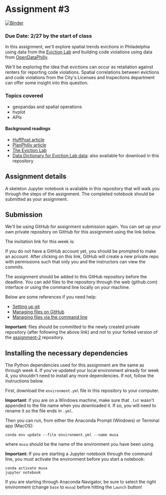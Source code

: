 # Assignment #3

[![Binder](https://mybinder.org/badge_logo.svg)](https://mybinder.org/v2/gh/MUSA-620-Spring-2019/assignment-3/master)

### Due Date: 2/27 by the start of class

In this assignment, we'll explore spatial trends evictions in Philadelphia using data from the [Eviction Lab](https://evictionlab.org/) and building code violations using data from [OpenDataPhilly](https://www.opendataphilly.org/).

We'll be exploring the idea that evictions can occur as retaliation against renters for reporting code violations. Spatial correlations between evictions and code violations from the City's Licenses and Inspections department can offer some insight into this question.

### Topics covered

- geopandas and spatial operations
- hvplot
- APIs

#### Background readings

- [HuffPost article](https://www.huffingtonpost.com/entry/cities-are-starting-to-pay-attention-to-the-eviction-crisis-thats-devastated-poor-tenants_us_5b1a7b21e4b0bbb7a0dbd59e)
- [PlanPhilly article](http://planphilly.com/articles/2018/04/12/philly-landlords-evict-more-people-than-owners-in-other-large-cities)
- [The Eviction Lab](https://evictionlab.org/)
- [Data Dictionary for Eviction Lab data](https://eviction-lab-data-downloads.s3.amazonaws.com/DATA_DICTIONARY.txt): also available for download in this repository

## Assignment details

A skeleton Jupyter notebook is available in this repository that will walk you through the steps of the assignment. The completed notebook should be submitted as your assignment.

## Submission

We'll be using GitHub for assignment submission again. You can set up your own private repository on GitHub for this assignment using the link below.

The invitation link for this week is:

If you do not have a GitHub account yet, you should be prompted to make an account. After clicking on this link, GitHub will create a new private repo with permissions such that only you and the instructors can view the commits.

The assignment should be added to this GitHub repository before the deadline. You can add files to the repository through the web (github.com) interface or using the command line locally on your machine.

Below are some references if you need help:

- [Setting up git](https://help.github.com/articles/set-up-git/)
- [Managing files on GitHub](https://help.github.com/articles/managing-files-on-github/)
- [Managing files via the command line](https://help.github.com/articles/managing-files-using-the-command-line/)

**Important**: files should be committed to the newly created private repository (after following the above link) and _not_ to your forked version of the [assignment-2](https://github.com/MUSA-620-Spring-2019/assignment-2) repository.

## Installing the necessary dependencies

The Python dependencies used for this assignment are the same as through week 4. If you've updated your local environment already for week 4, you shouldn't need to install any more dependencies. If not, follow the instructions below.

First, download the `environment.yml` file in this repository to your computer.

**Important**: if you are on a Windows machine, make sure that `.txt` wasn't appended to the file name when you downloaded it. If so, you will need to rename it so the file ends in `.yml`.

Then you can run, from either the Anaconda Prompt (Windows) or Terminal app (MacOS):

```
conda env update --file environment.yml --name musa
```

where `musa` should be the name of the environment you have been using.

**Important:** If you are starting a Jupyter notebook through the command line, you must activate the environment before you start a notebook:

```
conda activate musa
jupyter notebook
```

If you are starting through Anaconda Navigator, be sure to select the right environment (change `base` to `musa`) before hitting the `Launch` button!
